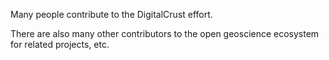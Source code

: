 Many people contribute to the DigitalCrust effort.

There are also many other contributors to the open geoscience ecosystem for
related projects, etc.
